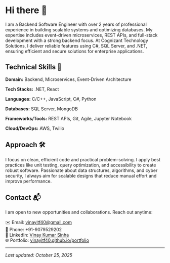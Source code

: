 # Hi there 👋

I am a Backend Software Engineer with over 2 years of professional experience in building scalable systems and optimizing databases. My expertise includes event-driven microservices, REST APIs, and full-stack development with a strong backend focus. At Cognizant Technology Solutions, I deliver reliable features using C#, SQL Server, and .NET, ensuring efficient and secure solutions for enterprise applications.

## Technical Skills 🚀

**Domain:** Backend, Microservices, Event-Driven Architecture  

**Tech Stacks:** .NET, React  

**Languages:** C/C++, JavaScript, C#, Python  

**Databases:** SQL Server, MongoDB  

**Frameworks/Tools:** REST APIs, Git, Agile, Jupyter Notebook  

**Cloud/DevOps:** AWS, Twilio  

## Approach 🛠️

I focus on clean, efficient code and practical problem-solving. I apply best practices like unit testing, query optimization, and accessibility to create robust software. Passionate about data structures, algorithms, and cyber security, I always aim for scalable designs that reduce manual effort and improve performance.

## Contact 📬

I am open to new opportunities and collaborations. Reach out anytime:

✉️ Email: vinayitf40@gmail.com  
📱 Phone: +91-9079529202  
🔗 LinkedIn: [Vinay Kumar Sinha](https://linkedin.com/in/vinayitf40)  
🌐 Portfolio: [vinayitf40.github.io/portfolio](https://vinayitf40.github.io/portfolio)  


---

*Last updated: October 25, 2025*
